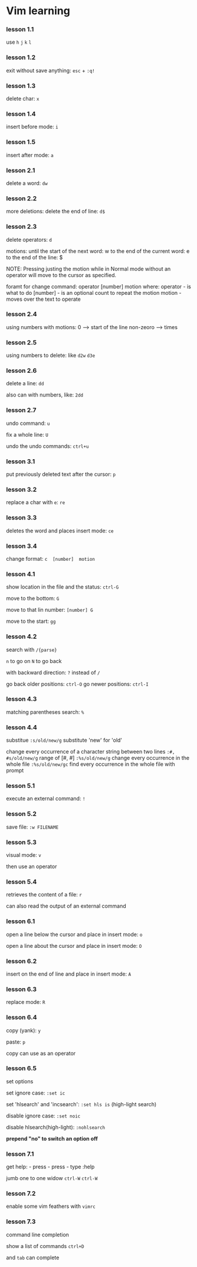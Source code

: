 # Vim learning

### lesson 1.1

use `h` `j` `k` `l`

### lesson 1.2

exit without save anything: `esc` + `:q!`

### lesson 1.3

delete char: `x`

### lesson 1.4

insert before mode: `i`

### lesson 1.5

insert after mode: `a`

### lesson 2.1

delete a word: `dw`

### lesson 2.2

more deletions:
    delete the end of line: `d$`
    
### lesson 2.3

delete operators: `d`

motions:
    until the start of the next word: w
    to the end of the current word: e
    to the end of the line: $

NOTE: Pressing justing the motion while in Normal mode without an operator will move to the cursor as specified.

foramt for change command:
		operator   [number]   motion
	where:
	  operator - is what to do
	  [number] - is an optional count to repeat the motion
	  motion   - moves over the text to operate

### lesson 2.4

using numbers with motions:
     0         --> start of the line
     non-zeoro --> times

### lesson 2.5

using numbers to delete:
    like `d2w` `d3e`

### lesson 2.6

delete a line: `dd`

also can with numbers, like: `2dd`

### lesson 2.7

undo command: `u`

fix a whole line: `U`

undo the undo commands: `ctrl+u`


### lesson 3.1

put previously deleted text after the cursor: `p`

### lesson 3.2

replace a char with `e`: `re`

### lesson 3.3

deletes the word and places insert mode: `ce`

### lesson 3.4

change format:  `c  [number]  motion`

### lesson 4.1

show location in the file and the status: `ctrl-G`

move to the bottom: `G`

move to that lin number: `[number] G`

move to the start: `gg`

### lesson 4.2

search with `/{parse}`

`n` to go on
`N` to go back

with backward direction: `?` instead of `/`

go back older positions: `ctrl-O`
go newer positions: `ctrl-I`

### lesson 4.3

matching parentheses search: `%`

### lesson 4.4

substitue `:s/old/new/g` substitute 'new' for 'old'

change every occurrence of a character string between two lines
  `:#, #s/old/new/g` range of [#, #]
  `:%s/old/new/g`    change every occurrence in the whole file
  `:%s/old/new/gc`   find every occurrence in the whole file with prompt

### lesson 5.1

execute an external command: `!`

### lesson 5.2

save file: `:w FILENAME`

### lesson 5.3

visual mode: `v`

then use an operator

### lesson 5.4

retrieves the content of a file: `r`

can also read the output of an external command

### lesson 6.1

open a line below the cursor and place in insert mode: `o`

open a line about the cursor and place in insert mode: `O`

### lesson 6.2

insert on the end of line and place in insert mode: `A`

### lesson 6.3

replace mode: `R`

### lesson 6.4

copy (yank): `y`

paste:       `p`

copy can use as an operator

### lesson 6.5

set options

set ignore case: `:set ic`

set 'hlsearch' and 'incsearch': `:set hls is`
(high-light search)

disable ignore case: `:set noic`

disable hlsearch(high-light): `:nohlsearch`

**prepend "no" to switch an option off**


### lesson 7.1

get help:
    - press <HELP>
    - press <F1>
    - type :help <Enter>

jumb one to one widow
`ctrl-W` `ctrl-W`

### lesson 7.2

enable some vim feathers with `vimrc`

### lesson 7.3

command line completion

show a list of commands `ctrl+D`

and `tab` can complete








